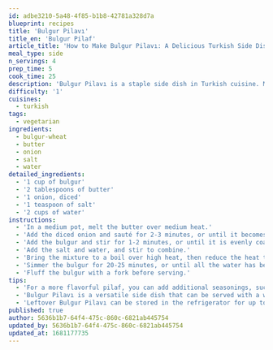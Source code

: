 ```yaml
---
id: adbe3210-5a48-4f85-b1b8-42781a328d7a
blueprint: recipes
title: 'Bulgur Pilavı'
title_en: 'Bulgur Pilaf'
article_title: 'How to Make Bulgur Pilavı: A Delicious Turkish Side Dish'
meal_type: side
n_servings: 4
prep_time: 5
cook_time: 25
description: 'Bulgur Pilavı is a staple side dish in Turkish cuisine. Made from cracked wheat, it is a nutritious and flavorful alternative to traditional rice pilaf. This recipe is quick and easy, taking only 30 minutes to make. It serves four people.'
difficulty: '1'
cuisines:
  - turkish
tags:
  - vegetarian
ingredients:
  - bulgur-wheat
  - butter
  - onion
  - salt
  - water
detailed_ingredients:
  - '1 cup of bulgur'
  - '2 tablespoons of butter'
  - '1 onion, diced'
  - '1 teaspoon of salt'
  - '2 cups of water'
instructions:
  - 'In a medium pot, melt the butter over medium heat.'
  - 'Add the diced onion and sauté for 2-3 minutes, or until it becomes translucent.'
  - 'Add the bulgur and stir for 1-2 minutes, or until it is evenly coated with butter.'
  - 'Add the salt and water, and stir to combine.'
  - 'Bring the mixture to a boil over high heat, then reduce the heat to low and cover the pot.'
  - 'Simmer the bulgur for 20-25 minutes, or until all the water has been absorbed and the bulgur is tender.'
  - 'Fluff the bulgur with a fork before serving.'
tips:
  - 'For a more flavorful pilaf, you can add additional seasonings, such as cumin, paprika, or parsley.'
  - 'Bulgur Pilavı is a versatile side dish that can be served with a wide variety of main courses, such as grilled chicken or lamb.'
  - 'Leftover Bulgur Pilavı can be stored in the refrigerator for up to three days.'
published: true
author: 5636b1b7-64f4-475c-860c-6821ab445754
updated_by: 5636b1b7-64f4-475c-860c-6821ab445754
updated_at: 1681177735
---
```

